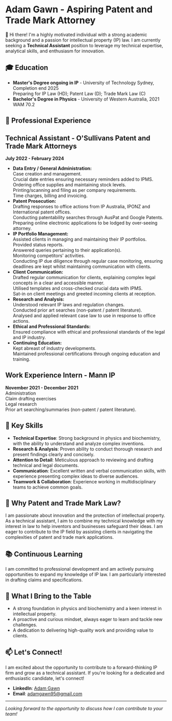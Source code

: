 # Adam Gawn - Aspiring Patent and Trade Mark Attorney

👋 Hi there! I'm a highly motivated individual with a strong academic background and a passion for intellectual property (IP) law. I am currently seeking a **Technical Assistant** position to leverage my technical expertise, analytical skills, and enthusiasm for innovation.

## 🎓 Education
- **Master's Degree ongoing in IP** - University of Technology Sydney, Completion end 2025   
     Preparing for IP Law (HD); Patent Law (D); Trade Mark Law (C)  
- **Bachelor's Degree in Physics** - University of Western Australia, 2021  
     WAM 70.2

## 💼 Professional Experience
## Technical Assistant - O'Sullivans Patent and Trade Mark Attorneys
**July 2022 - February 2024**  
- **Data Entry / General Administration:**  
Case creation and management.  
Crucial date entries ensuring necessary reminders added to IPMS.  
Ordering office supplies and maintaining stock levels.  
Printing/scanning and filing as per company requirements.  
Time charges, billing and invoicing.  
- **Patent Prosecution:**  
Drafting responses to office actions from IP Australia, IPONZ and International patent offices.  
Conducting patentability searches through AusPat and Google Patents.  
Preparing online electronic applications to be lodged by over-seeing attorney.   
- **IP Portfolio Management:**  
Assisted clients in managing and maintaining their IP portfolios.  
Provided status reports.  
Answered queries pertaining to their application(s).  
Monitoring competitors' activities.  
Conducting IP due diligence through regular case monitoring, ensuring deadlines are kept whilst maintaining communication with clients.  
- **Client Communication:**  
Drafted regular communication for clients, explaining complex legal concepts in a clear and accessible manner.  
Utilised templates and cross-checked crucial data with IPMS.  
Sat-in on client meetings and greeted incoming clients at reception.  
- **Research and Analysis:**  
Understood relevant IP laws and regulation changes.  
Conducted prior art searches (non-patent / patent literature).  
Analysed and applied relevant case law to use in response to office actions.  
- **Ethical and Professional Standards:**  
Ensured compliance with ethical and professional standards of the legal and IP industry. 
- **Continuing Education:**  
Kept abreast of industry developments.  
Maintained professional certifications through ongoing education and training. 

## Work Experience Intern - Mann IP
**November 2021 - December 2021**  
Administration   
Claim drafting exercises  
Legal research  
Prior art searching/summaries (non-patent / patent literature).  


## 🔑 Key Skills
- **Technical Expertise**: Strong background in physics and biochemistry, with the ability to understand and analyze complex inventions.
- **Research & Analysis**: Proven ability to conduct thorough research and present findings clearly and concisely.
- **Attention to Detail**: Meticulous approach to reviewing and drafting technical and legal documents.
- **Communication**: Excellent written and verbal communication skills, with experience presenting complex ideas to diverse audiences.
- **Teamwork & Collaboration**: Experience working in multidisciplinary teams to achieve common goals.

## 🎯 Why Patent and Trade Mark Law?
I am passionate about innovation and the protection of intellectual property. As a technical assistant, I aim to combine my technical knowledge with my interest in law to help inventors and businesses safeguard their ideas. I am eager to contribute to the IP field by assisting clients in navigating the complexities of patent and trade mark applications.

## 📚 Continuous Learning
I am committed to professional development and am actively pursuing opportunities to expand my knowledge of IP law. I am particularly interested in drafting claims and specifications.

## 🌟 What I Bring to the Table
- A strong foundation in physics and biochemistry and a keen interest in intellectual property.
- A proactive and curious mindset, always eager to learn and tackle new challenges.
- A dedication to delivering high-quality work and providing value to clients.

## 📫 Let's Connect!
I am excited about the opportunity to contribute to a forward-thinking IP firm and grow as a technical assistant. If you're looking for a dedicated and enthusiastic candidate, let's connect!

- **LinkedIn**: [Adam Gawn](https://www.linkedin.com/in/adamgawn/?trk=opento_sprofile_details)
- **Email**: adamgawn95@gmail.com  

---

*Looking forward to the opportunity to discuss how I can contribute to your team!*